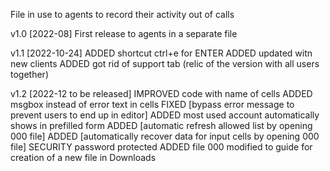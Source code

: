<title>
# NCC
</title>

File in use to agents to record their activity out of calls

v1.0 [2022-08]
First release to agents in a separate file

v1.1 [2022-10-24]
ADDED shortcut ctrl+e for ENTER
ADDED updated witn new clients
ADDED got rid of support tab (relic of the version with all users together)

v1.2 [2022-12 to be released]
IMPROVED  code with name of cells
ADDED     msgbox instead of error text in cells
FIXED     [bypass error message to prevent users to end up in editor]
ADDED     most used account automatically shows in prefilled form
ADDED     [automatic refresh allowed list by opening 000 file]
ADDED     [automatically recover data for input cells by opening 000 file]
SECURITY  password protected
ADDED     file 000 modified to guide for creation of a new file in Downloads